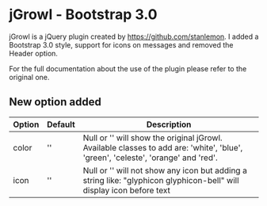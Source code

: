 # jGrowl - Bootstrap 3.0
jGrowl is a jQuery plugin created by https://github.com/stanlemon.
I added a Bootstrap 3.0 style, support for icons on messages and removed the Header option.

For the full documentation about the use of the plugin please refer to the original one.


## New option added
| Option           |  Default                             |  Description                                               |
|------------------|--------------------------------------|------------------------------------------------------------|
| color       | ''                                   | Null or '' will show the original jGrowl. Available classes to add are: 'white', 'blue', 'green', 'celeste', 'orange' and 'red'.|
| icon       | ''                                   | Null or '' will not show any icon but adding a string like: "glyphicon glyphicon-bell" will display icon before text|
